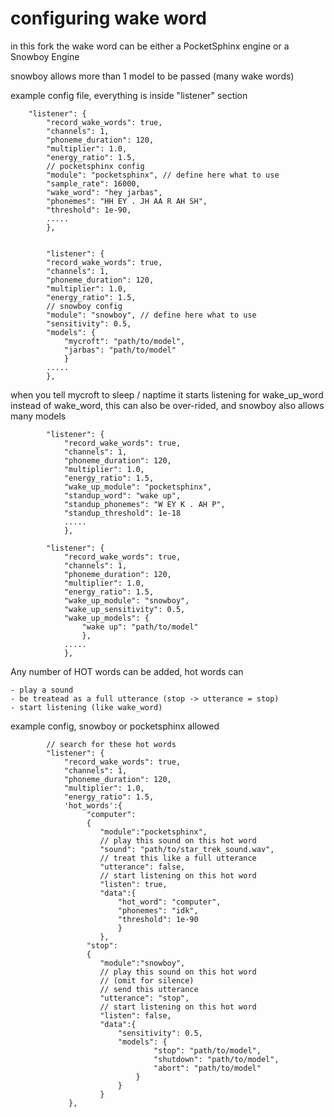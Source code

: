 # configuring wake word

in this fork the wake word can be either a PocketSphinx engine or a Snowboy
Engine

snowboy allows more than 1 model to be passed (many wake words)

example config file, everything is inside "listener" section

        "listener": {
            "record_wake_words": true,
            "channels": 1,
            "phoneme_duration": 120,
            "multiplier": 1.0,
            "energy_ratio": 1.5,
            // pocketsphinx config
            "module": "pocketsphinx", // define here what to use
            "sample_rate": 16000,
            "wake_word": "hey jarbas",
            "phonemes": "HH EY . JH AA R AH SH",
            "threshold": 1e-90,
            .....
            },


            "listener": {
            "record_wake_words": true,
            "channels": 1,
            "phoneme_duration": 120,
            "multiplier": 1.0,
            "energy_ratio": 1.5,
            // snowboy config
            "module": "snowboy", // define here what to use
            "sensitivity": 0.5,
            "models": {
                "mycroft": "path/to/model",
                "jarbas": "path/to/model"
                }
            .....
            },

when you tell mycroft to sleep / naptime it starts listening for wake_up_word
instead of wake_word, this can also be over-rided, and snowboy also allows many
models


            "listener": {
                "record_wake_words": true,
                "channels": 1,
                "phoneme_duration": 120,
                "multiplier": 1.0,
                "energy_ratio": 1.5,
                "wake_up_module": "pocketsphinx",
                "standup_word": "wake up",
                "standup_phonemes": "W EY K . AH P",
                "standup_threshold": 1e-18
                .....
                },

            "listener": {
                "record_wake_words": true,
                "channels": 1,
                "phoneme_duration": 120,
                "multiplier": 1.0,
                "energy_ratio": 1.5,
                "wake_up_module": "snowboy",
                "wake_up_sensitivity": 0.5,
                "wake_up_models": {
                    "wake up": "path/to/model"
                    },
                .....
                },


Any number of HOT words can be added, hot words can

    - play a sound
    - be treatead as a full utterance (stop -> utterance = stop)
    - start listening (like wake_word)

example config, snowboy or pocketsphinx allowed

            // search for these hot words
            "listener": {
                "record_wake_words": true,
                "channels": 1,
                "phoneme_duration": 120,
                "multiplier": 1.0,
                "energy_ratio": 1.5,
                'hot_words':{
                     "computer":
                     {
                        "module":"pocketsphinx",
                        // play this sound on this hot word
                        "sound": "path/to/star_trek_sound.wav",
                        // treat this like a full utterance
                        "utterance": false,
                        // start listening on this hot word
                        "listen": true,
                        "data":{
                            "hot_word": "computer",
                            "phonemes": "idk",
                            "threshold": 1e-90
                            }
                        },
                     "stop":
                     {
                        "module":"snowboy",
                        // play this sound on this hot word
                        // (omit for silence)
                        // send this utterance
                        "utterance": "stop",
                        // start listening on this hot word
                        "listen": false,
                        "data":{
                            "sensitivity": 0.5,
                            "models": {
                                    "stop": "path/to/model",
                                    "shutdown": "path/to/model",
                                    "abort": "path/to/model"
                                }
                            }
                        }
                 },

